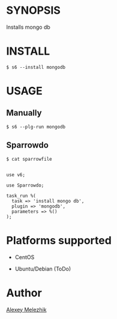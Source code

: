 # SYNOPSIS

Installs mongo db


# INSTALL

    $ s6 --install mongodb


# USAGE

## Manually

    $ s6 --plg-run mongodb

## Sparrowdo

    $ cat sparrowfile


    use v6;

    use Sparrowdo;

    task_run %(
      task => 'install mongo db',
      plugin => 'mongodb',
      parameters => %()
    );

# Platforms supported

* CentOS

* Ubuntu/Debian (ToDo)

# Author

[Alexey Melezhik](melezhik@gmail.com)
